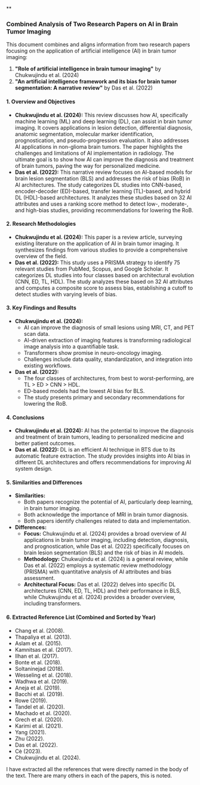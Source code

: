 **

### Combined Analysis of Two Research Papers on AI in Brain Tumor Imaging

This document combines and aligns information from two research papers focusing on the application of artificial intelligence (AI) in brain tumor imaging:

1.  **"Role of artificial intelligence in brain tumour imaging"** by Chukwujindu et al. (2024)
2.  **"An artificial intelligence framework and its bias for brain tumor segmentation: A narrative review"** by Das et al. (2022)

#### 1. Overview and Objectives

*   **Chukwujindu et al. (2024):** This review discusses how AI, specifically machine learning (ML) and deep learning (DL), can assist in brain tumor imaging. It covers applications in lesion detection, differential diagnosis, anatomic segmentation, molecular marker identification, prognostication, and pseudo-progression evaluation. It also addresses AI applications in non-glioma brain tumors. The paper highlights the challenges and limitations of AI implementation in radiology. The ultimate goal is to show how AI can improve the diagnosis and treatment of brain tumors, paving the way for personalized medicine.
*   **Das et al. (2022):** This narrative review focuses on AI-based models for brain lesion segmentation (BLS) and addresses the risk of bias (RoB) in AI architectures. The study categorizes DL studies into CNN-based, encoder-decoder (ED)-based, transfer learning (TL)-based, and hybrid DL (HDL)-based architectures. It analyzes these studies based on 32 AI attributes and uses a ranking score method to detect low-, moderate-, and high-bias studies, providing recommendations for lowering the RoB.

#### 2. Research Methodologies

*   **Chukwujindu et al. (2024):** This paper is a review article, surveying existing literature on the application of AI in brain tumor imaging. It synthesizes findings from various studies to provide a comprehensive overview of the field.
*   **Das et al. (2022):** This study uses a PRISMA strategy to identify 75 relevant studies from PubMed, Scopus, and Google Scholar. It categorizes DL studies into four classes based on architectural evolution (CNN, ED, TL, HDL). The study analyzes these based on 32 AI attributes and computes a composite score to assess bias, establishing a cutoff to detect studies with varying levels of bias.

#### 3. Key Findings and Results

*   **Chukwujindu et al. (2024):**
    *   AI can improve the diagnosis of small lesions using MRI, CT, and PET scan data.
    *   AI-driven extraction of imaging features is transforming radiological image analysis into a quantifiable task.
    *   Transformers show promise in neuro-oncology imaging.
    *   Challenges include data quality, standardization, and integration into existing workflows.
*   **Das et al. (2022):**
    *   The four classes of architectures, from best to worst-performing, are TL > ED > CNN > HDL.
    *   ED-based models had the lowest AI bias for BLS.
    *   The study presents primary and secondary recommendations for lowering the RoB.

#### 4. Conclusions

*   **Chukwujindu et al. (2024):** AI has the potential to improve the diagnosis and treatment of brain tumors, leading to personalized medicine and better patient outcomes.
*   **Das et al. (2022):** DL is an efficient AI technique in BTS due to its automatic feature extraction. The study provides insights into AI bias in different DL architectures and offers recommendations for improving AI system design.

#### 5. Similarities and Differences

*   **Similarities:**
    *   Both papers recognize the potential of AI, particularly deep learning, in brain tumor imaging.
    *   Both acknowledge the importance of MRI in brain tumor diagnosis.
    *   Both papers identify challenges related to data and implementation.
*   **Differences:**
    *   **Focus:** Chukwujindu et al. (2024) provides a broad overview of AI applications in brain tumor imaging, including detection, diagnosis, and prognostication, while Das et al. (2022) specifically focuses on brain lesion segmentation (BLS) and the risk of bias in AI models.
    *   **Methodology:** Chukwujindu et al. (2024) is a general review, while Das et al. (2022) employs a systematic review methodology (PRISMA) with quantitative analysis of AI attributes and bias assessment.
    *   **Architectural Focus:** Das et al. (2022) delves into specific DL architectures (CNN, ED, TL, HDL) and their performance in BLS, while Chukwujindu et al. (2024) provides a broader overview, including transformers.

#### 6. Extracted Reference List (Combined and Sorted by Year)

*   Chang et al. (2008).
*   Thapaliya et al. (2013).
*   Aslam et al. (2015).
*   Kamnitsas et al. (2017).
*   Ilhan et al. (2017).
*   Bonte et al. (2018).
*   Soltaninejad (2018).
*   Wesseling et al. (2018).
*   Wadhwa et al. (2019).
*   Aneja et al. (2019).
*   Bacchi et al. (2019).
*   Rowe (2019).
*   Tandel et al. (2020).
*   Machado et al. (2020).
*   Grech et al. (2020).
*   Karimi et al. (2021).
*   Yang (2021).
*   Zhu (2022).
*   Das et al. (2022).
*   Cè (2023).
*   Chukwujindu et al. (2024).

I have extracted all the references that were directly named in the body of the text. There are many others in each of the papers, this is noted.